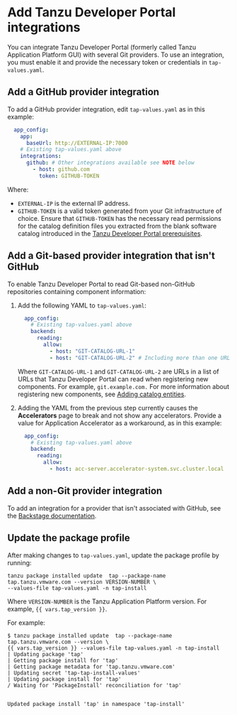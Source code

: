 # Add Tanzu Developer Portal integrations

You can integrate Tanzu Developer Portal (formerly called Tanzu Application Platform GUI) with several
Git providers. To use an integration, you must enable it and provide the necessary token or credentials
in `tap-values.yaml`.

## <a id="add-github-integration"></a> Add a GitHub provider integration

To add a GitHub provider integration, edit `tap-values.yaml` as in this example:

```yaml
  app_config:
    app:
      baseUrl: http://EXTERNAL-IP:7000
    # Existing tap-values.yaml above
    integrations:
      github: # Other integrations available see NOTE below
        - host: github.com
          token: GITHUB-TOKEN
```

Where:

- `EXTERNAL-IP` is the external IP address.
- `GITHUB-TOKEN` is a valid token generated from your Git infrastructure of choice. Ensure that
  `GITHUB-TOKEN` has the necessary read permissions for the catalog definition files you extracted
  from the blank software catalog introduced in the
  [Tanzu Developer Portal prerequisites](../prerequisites.hbs.md#tap-gui).

## <a id="add-non-gh-integration"></a> Add a Git-based provider integration that isn't GitHub

To enable Tanzu Developer Portal to read Git-based non-GitHub repositories containing
component information:

1. Add the following YAML to `tap-values.yaml`:

   ```yaml
     app_config:
       # Existing tap-values.yaml above
       backend:
         reading:
           allow:
             - host: "GIT-CATALOG-URL-1"
             - host: "GIT-CATALOG-URL-2" # Including more than one URL is optional
   ```

   Where `GIT-CATALOG-URL-1` and `GIT-CATALOG-URL-2` are URLs in a list of URLs that
   Tanzu Developer Portal can read when registering new components.
   For example, `git.example.com.`
   For more information about registering new components, see
   [Adding catalog entities](catalog/catalog-operations.hbs.md#add-cat-entities).

2. Adding the YAML from the previous step currently causes the **Accelerators** page to break and not
   show any accelerators. Provide a value for Application Accelerator as a workaround, as in this
   example:

   ```yaml
     app_config:
       # Existing tap-values.yaml above
       backend:
         reading:
           allow:
             - host: acc-server.accelerator-system.svc.cluster.local
   ```

## <a id="add-non-git-integration"></a> Add a non-Git provider integration

To add an integration for a provider that isn't associated with GitHub, see the
[Backstage documentation](https://backstage.io/docs/integrations/).

## <a id="update-package-profile"></a> Update the package profile

After making changes to `tap-values.yaml`, update the package profile by running:

```console
tanzu package installed update  tap --package-name tap.tanzu.vmware.com --version VERSION-NUMBER \
--values-file tap-values.yaml -n tap-install
```

Where `VERSION-NUMBER` is the Tanzu Application Platform version. For example, `{{ vars.tap_version }}`.

For example:

```console
$ tanzu package installed update  tap --package-name tap.tanzu.vmware.com --version \
{{ vars.tap_version }} --values-file tap-values.yaml -n tap-install
| Updating package 'tap'
| Getting package install for 'tap'
| Getting package metadata for 'tap.tanzu.vmware.com'
| Updating secret 'tap-tap-install-values'
| Updating package install for 'tap'
/ Waiting for 'PackageInstall' reconciliation for 'tap'


Updated package install 'tap' in namespace 'tap-install'
```
